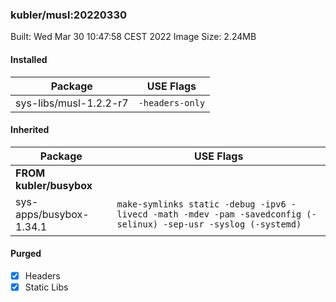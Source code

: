 ### kubler/musl:20220330

Built: Wed Mar 30 10:47:58 CEST 2022
Image Size: 2.24MB

#### Installed
Package | USE Flags
--------|----------
sys-libs/musl-1.2.2-r7 | `-headers-only`
#### Inherited
Package | USE Flags
--------|----------
**FROM kubler/busybox** |
sys-apps/busybox-1.34.1 | `make-symlinks static -debug -ipv6 -livecd -math -mdev -pam -savedconfig (-selinux) -sep-usr -syslog (-systemd)`

#### Purged
- [x] Headers
- [x] Static Libs
